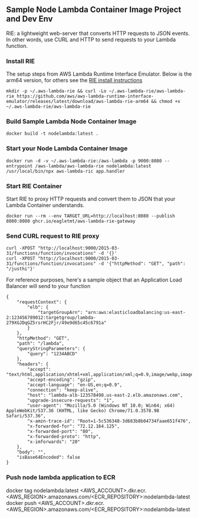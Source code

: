 ## Sample Node Lambda Container Image Project and Dev Env

RIE: a lightweight web-server that converts HTTP requests to JSON events. In other words, use CURL and HTTP to send requests to your Lambda function.

### Install RIE


The setup steps from AWS Lambda Runtime Interface Emulator. Below is the arm64 version, for others see the [RIE install instructions](https://github.com/aws/aws-lambda-runtime-interface-emulator#installing)
```
mkdir -p ~/.aws-lambda-rie && curl -Lo ~/.aws-lambda-rie/aws-lambda-rie https://github.com/aws/aws-lambda-runtime-interface-emulator/releases/latest/download/aws-lambda-rie-arm64 && chmod +x ~/.aws-lambda-rie/aws-lambda-rie
```

### Build Sample Lambda Node Container Image

```
docker build -t nodelambda:latest .
```

### Start your Node Lambda Container Image

```
docker run -d -v ~/.aws-lambda-rie:/aws-lambda -p 9000:8080 --entrypoint /aws-lambda/aws-lambda-rie nodelambda:latest /usr/local/bin/npx aws-lambda-ric app.handler
```

### Start RIE Container

Start RIE to proxy HTTP requests and convert them to JSON that your Lambda Container understands.

```
docker run --rm --env TARGET_URL=http://localhost:8080 --publish 8080:8080 ghcr.io/eagletmt/aws-lambda-rie-gateway
```

### Send CURL request to RIE proxy

```
curl -XPOST "http://localhost:9000/2015-03-31/functions/function/invocations" -d '{}'
curl -XPOST "http://localhost:9000/2015-03-31/functions/function/invocations" -d '{"httpMethod": "GET", "path": "/justhi"}'
```

For reference purposes, here's a sample object that an Application Load Balancer will send to your function
```
{
    "requestContext": {
        "elb": {
            "targetGroupArn": "arn:aws:elasticloadbalancing:us-east-2:123456789012:targetgroup/lambda-279XGJDqGZ5rsrHC2Fjr/49e9d65c45c6791a"
        }
    },
    "httpMethod": "GET",
    "path": "/lambda",
    "queryStringParameters": {
        "query": "1234ABCD"
    },
    "headers": {
        "accept": "text/html,application/xhtml+xml,application/xml;q=0.9,image/webp,image/apng,*/*;q=0.8",
        "accept-encoding": "gzip",
        "accept-language": "en-US,en;q=0.9",
        "connection": "keep-alive",
        "host": "lambda-alb-123578498.us-east-2.elb.amazonaws.com",
        "upgrade-insecure-requests": "1",
        "user-agent": "Mozilla/5.0 (Windows NT 10.0; Win64; x64) AppleWebKit/537.36 (KHTML, like Gecko) Chrome/71.0.3578.98 Safari/537.36",
        "x-amzn-trace-id": "Root=1-5c536348-3d683b8b04734faae651f476",
        "x-forwarded-for": "72.12.164.125",
        "x-forwarded-port": "80",
        "x-forwarded-proto": "http",
        "x-imforwards": "20"
    },
    "body": "",
    "isBase64Encoded": false
}
```


### Push node lambda application to ECR

docker tag nodelambda:latest <AWS_ACCOUNT>.dkr.ecr.<AWS_REGION>.amazonaws.com/<ECR_REPOSITORY>:nodelambda-latest
docker push <AWS_ACCOUNT>.dkr.ecr.<AWS_REGION>.amazonaws.com/<ECR_REPOSITORY>:nodelambda-latest


